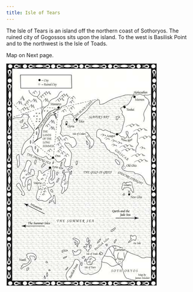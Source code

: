 ```yaml
---
title: Isle of Tears
---
```


The Isle of Tears is an island off the northern coast of Sothoryos. The ruined city of Gogossos sits upon the island. To the west is Basilisk Point and to the northwest is the Isle of Toads.

Map on Next page.

![Image](images/000016.jpg)


